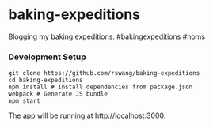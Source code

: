 # baking-expeditions

Blogging my baking expeditions. #bakingexpeditions #noms

### Development Setup

    git clone https://github.com/rswang/baking-expeditions
    cd baking-expeditions
    npm install # Install dependencies from package.json
    webpack # Generate JS bundle
    npm start

The app will be running at http://localhost:3000.
